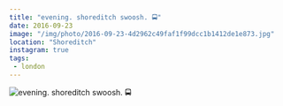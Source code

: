 ```yaml
---
title: "evening. shoreditch swoosh. 🚍"
date: 2016-09-23
image: "/img/photo/2016-09-23-4d2962c49faf1f99dcc1b1412de1e873.jpg"
location: "Shoreditch"
instagram: true
tags:
 - london
---
```


![evening. shoreditch swoosh. 🚍](/img/photo/2016-09-23-4d2962c49faf1f99dcc1b1412de1e873.jpg)
